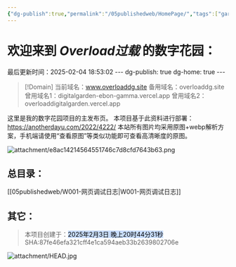 ```yaml
---
{"dg-publish":true,"permalink":"/05publishedweb/HomePage/","tags":["gardenEntry"],"created":"2025-02-03T20:10:50.159+08:00","updated":"2025-02-04T20:14:00.161+08:00"}
---
```


# 欢迎来到 *Overload过载* 的数字花园：


最后更新时间：2025-02-04 18:53:02
--- dg-publish: true dg-home: true ---

> [!Domain]
> 当前域名：www.overloaddg.site
> 备用域名：overloaddg.site
> 曾用域名1：digitalgarden-ebon-gamma.vercel.app
> 曾用域名2：overloaddigitalgarden.vercel.app

这里是我的数字花园项目的主发布页。
本项目基于此资料进行部署：https://anotherdayu.com/2022/4222/
本站所有图片均采用原图+webp解析方案，手机端请使用“查看原图”等类似功能即可查看高清晰度的原图。

![attachment/e8ac14214564551746c7d8cfd7643b63.png](/img/user/05publishedweb/attachment/e8ac14214564551746c7d8cfd7643b63.png)

## 总目录：
[[05publishedweb/W001-网页调试日志\|W001-网页调试日志]]

## 其它：

> 本项目创建于：<mark style="background: #ADCCFFA6;">2025年2月3日 晚上20时44分31秒</mark>
> SHA:87fe46efa321cff4e1ca594aeb33b2639802706e

![attachment/HEAD.jpg](/img/user/05publishedweb/attachment/HEAD.jpg)